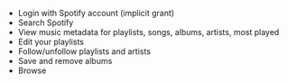 <ul>
  <li>Login with Spotify account (implicit grant)</li>
  <li>Search Spotify</li>
  <li>View music metadata for playlists, songs, albums, artists, most played</li>
  <li>Edit your playlists</li>
  <li>Follow/unfollow playlists and artists</li>
  <li>Save and remove albums</li>
  <li>Browse</li>
 </ul>



